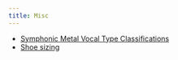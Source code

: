 ```yaml
---
title: Misc
---
```


- [Symphonic Metal Vocal Type Classifications](https://docs.google.com/spreadsheets/d/1at_zQfBPKGTya4IuqhJ_B8tqz_wUSY9VjLqSyX39tTw)
- [Shoe sizing](http://www.sizecharter.com/clothing-fit-and-measurement/understanding-shoe-sizing)
